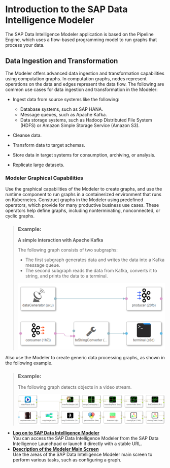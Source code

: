 <!-- loiof003a9f0eea3439488202faeb5ef6d5f -->

# Introduction to the SAP Data Intelligence Modeler

The SAP Data Intelligence Modeler application is based on the Pipeline Engine, which uses a flow-based programming model to run graphs that process your data.



<a name="loiof003a9f0eea3439488202faeb5ef6d5f__section_zvv_mjy_ryb"/>

## Data Ingestion and Transformation

The Modeler offers advanced data ingestion and transformation capabilities using computation graphs. In computation graphs, nodes represent operations on the data and edges represent the data flow. The following are common use cases for data ingestion and transformation in the Modeler:

-   Ingest data from source systems like the following:
    -   Database systems, such as SAP HANA.
    -   Message queues, such as Apache Kafka.
    -   Data storage systems, such as Hadoop Distributed File System \(HDFS\) or Amazon Simple Storage Service \(Amazon S3\).

-   Cleanse data.
-   Transform data to target schemas.
-   Store data in target systems for consumption, archiving, or analysis.
-   Replicate large datasets.



### Modeler Graphical Capabilities

Use the graphical capabilities of the Modeler to create graphs, and use the runtime component to run graphs in a containerized environment that runs on Kubernetes. Construct graphs in the Modeler using predefined operators, which provide for many productive business use cases. These operators help define graphs, including nonterminating, nonconnected, or cyclic graphs.

> ### Example:  
> **A simple interaction with Apache Kafka**
> 
> The following graph consists of two subgraphs:
> 
> -   The first subgraph generates data and writes the data into a Kafka message queue.
> -   The second subgraph reads the data from Kafka, converts it to string, and prints the data to a terminal.
> 
> ![](images/Kafka2_1_ff542bd.png)

Also use the Modeler to create generic data processing graphs, as shown in the following example.

> ### Example:  
> The following graph detects objects in a video stream.
> 
> ![](images/Object2_1_47f3659.png)

-   **[Log on to SAP Data Intelligence Modeler](log-on-to-sap-data-intelligence-modeler-089df27.md "You can access the SAP Data Intelligence Modeler
		from the SAP Data Intelligence Launchpad or launch it
		directly with a stable URL.")**  
You can access the SAP Data Intelligence Modeler from the SAP Data Intelligence Launchpad or launch it directly with a stable URL.
-   **[Description of the Modeler Main Screen](description-of-the-modeler-main-screen-8516038.md "Use the areas of the SAP Data Intelligence Modeler
		main screen to perform various tasks, such as configuring a graph.")**  
Use the areas of the SAP Data Intelligence Modeler main screen to perform various tasks, such as configuring a graph.


